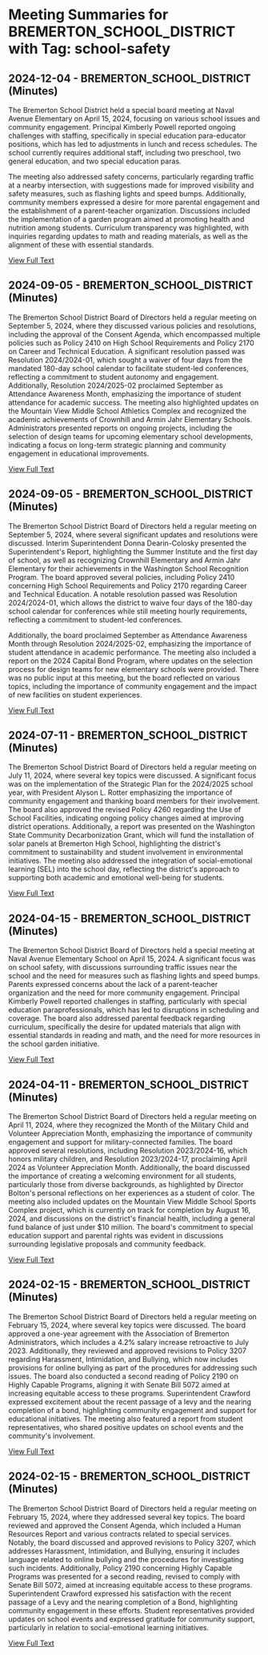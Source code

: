 # Meeting Summaries for BREMERTON_SCHOOL_DISTRICT with Tag: school-safety

## 2024-12-04 - BREMERTON_SCHOOL_DISTRICT (Minutes)

The Bremerton School District held a special board meeting at Naval Avenue Elementary on April 15, 2024, focusing on various school issues and community engagement. Principal Kimberly Powell reported ongoing challenges with staffing, specifically in special education para-educator positions, which has led to adjustments in lunch and recess schedules. The school currently requires additional staff, including two preschool, two general education, and two special education paras. 

The meeting also addressed safety concerns, particularly regarding traffic at a nearby intersection, with suggestions made for improved visibility and safety measures, such as flashing lights and speed bumps. Additionally, community members expressed a desire for more parental engagement and the establishment of a parent-teacher organization. Discussions included the implementation of a garden program aimed at promoting health and nutrition among students. Curriculum transparency was highlighted, with inquiries regarding updates to math and reading materials, as well as the alignment of these with essential standards.

[View Full Text](https://raw.githubusercontent.com/VoronoiPerspectives/WashingtonStateSchoolBoardExplorer/refs/heads/main/data/countries/usa/states/wa/counties/kitsap/school_boards/bremerton_school_district/2024/2024-12-04-minutes.txt)

## 2024-09-05 - BREMERTON_SCHOOL_DISTRICT (Minutes)

The Bremerton School District Board of Directors held a regular meeting on September 5, 2024, where they discussed various policies and resolutions, including the approval of the Consent Agenda, which encompassed multiple policies such as Policy 2410 on High School Requirements and Policy 2170 on Career and Technical Education. A significant resolution passed was Resolution 2024/2024-01, which sought a waiver of four days from the mandated 180-day school calendar to facilitate student-led conferences, reflecting a commitment to student autonomy and engagement. Additionally, Resolution 2024/2025-02 proclaimed September as Attendance Awareness Month, emphasizing the importance of student attendance for academic success. The meeting also highlighted updates on the Mountain View Middle School Athletics Complex and recognized the academic achievements of Crownhill and Armin Jahr Elementary Schools. Administrators presented reports on ongoing projects, including the selection of design teams for upcoming elementary school developments, indicating a focus on long-term strategic planning and community engagement in educational improvements.

[View Full Text](https://raw.githubusercontent.com/VoronoiPerspectives/WashingtonStateSchoolBoardExplorer/refs/heads/main/data/countries/usa/states/wa/counties/kitsap/school_boards/bremerton_school_district/2024/2024-09-05-septboard-minutes.txt)

## 2024-09-05 - BREMERTON_SCHOOL_DISTRICT (Minutes)

The Bremerton School District Board of Directors held a regular meeting on September 5, 2024, where several significant updates and resolutions were discussed. Interim Superintendent Donna Dearin-Colosky presented the Superintendent's Report, highlighting the Summer Institute and the first day of school, as well as recognizing Crownhill Elementary and Armin Jahr Elementary for their achievements in the Washington School Recognition Program. The board approved several policies, including Policy 2410 concerning High School Requirements and Policy 2170 regarding Career and Technical Education. A notable resolution passed was Resolution 2024/2024-01, which allows the district to waive four days of the 180-day school calendar for conferences while still meeting hourly requirements, reflecting a commitment to student-led conferences.

Additionally, the board proclaimed September as Attendance Awareness Month through Resolution 2024/2025-02, emphasizing the importance of student attendance in academic performance. The meeting also included a report on the 2024 Capital Bond Program, where updates on the selection process for design teams for new elementary schools were provided. There was no public input at this meeting, but the board reflected on various topics, including the importance of community engagement and the impact of new facilities on student experiences.

[View Full Text](https://raw.githubusercontent.com/VoronoiPerspectives/WashingtonStateSchoolBoardExplorer/refs/heads/main/data/countries/usa/states/wa/counties/kitsap/school_boards/bremerton_school_district/2024/2024-09-05-minutes.txt)

## 2024-07-11 - BREMERTON_SCHOOL_DISTRICT (Minutes)

The Bremerton School District Board of Directors held a regular meeting on July 11, 2024, where several key topics were discussed. A significant focus was on the implementation of the Strategic Plan for the 2024/2025 school year, with President Alyson L. Rotter emphasizing the importance of community engagement and thanking board members for their involvement. The board also approved the revised Policy 4260 regarding the Use of School Facilities, indicating ongoing policy changes aimed at improving district operations. Additionally, a report was presented on the Washington State Community Decarbonization Grant, which will fund the installation of solar panels at Bremerton High School, highlighting the district's commitment to sustainability and student involvement in environmental initiatives. The meeting also addressed the integration of social-emotional learning (SEL) into the school day, reflecting the district's approach to supporting both academic and emotional well-being for students.

[View Full Text](https://raw.githubusercontent.com/VoronoiPerspectives/WashingtonStateSchoolBoardExplorer/refs/heads/main/data/countries/usa/states/wa/counties/kitsap/school_boards/bremerton_school_district/2024/2024-07-11-minutes.txt)

## 2024-04-15 - BREMERTON_SCHOOL_DISTRICT (Minutes)

The Bremerton School District Board of Directors held a special meeting at Naval Avenue Elementary School on April 15, 2024. A significant focus was on school safety, with discussions surrounding traffic issues near the school and the need for measures such as flashing lights and speed bumps. Parents expressed concerns about the lack of a parent-teacher organization and the need for more community engagement. Principal Kimberly Powell reported challenges in staffing, particularly with special education paraprofessionals, which has led to disruptions in scheduling and coverage. The board also addressed parental feedback regarding curriculum, specifically the desire for updated materials that align with essential standards in reading and math, and the need for more resources in the school garden initiative.

[View Full Text](https://raw.githubusercontent.com/VoronoiPerspectives/WashingtonStateSchoolBoardExplorer/refs/heads/main/data/countries/usa/states/wa/counties/kitsap/school_boards/bremerton_school_district/2024/2024-04-15-minutes.txt)

## 2024-04-11 - BREMERTON_SCHOOL_DISTRICT (Minutes)

The Bremerton School District Board of Directors held a regular meeting on April 11, 2024, where they recognized the Month of the Military Child and Volunteer Appreciation Month, emphasizing the importance of community engagement and support for military-connected families. The board approved several resolutions, including Resolution 2023/2024-16, which honors military children, and Resolution 2023/2024-17, proclaiming April 2024 as Volunteer Appreciation Month. Additionally, the board discussed the importance of creating a welcoming environment for all students, particularly those from diverse backgrounds, as highlighted by Director Bolton's personal reflections on her experiences as a student of color. The meeting also included updates on the Mountain View Middle School Sports Complex project, which is currently on track for completion by August 16, 2024, and discussions on the district's financial health, including a general fund balance of just under $10 million. The board's commitment to special education support and parental rights was evident in discussions surrounding legislative proposals and community feedback.

[View Full Text](https://raw.githubusercontent.com/VoronoiPerspectives/WashingtonStateSchoolBoardExplorer/refs/heads/main/data/countries/usa/states/wa/counties/kitsap/school_boards/bremerton_school_district/2024/2024-04-11-minutes.txt)

## 2024-02-15 - BREMERTON_SCHOOL_DISTRICT (Minutes)

The Bremerton School District Board of Directors held a regular meeting on February 15, 2024, where several key topics were discussed. The board approved a one-year agreement with the Association of Bremerton Administrators, which includes a 4.2% salary increase retroactive to July 2023. Additionally, they reviewed and approved revisions to Policy 3207 regarding Harassment, Intimidation, and Bullying, which now includes provisions for online bullying as part of the procedures for addressing such issues. The board also conducted a second reading of Policy 2190 on Highly Capable Programs, aligning it with Senate Bill 5072 aimed at increasing equitable access to these programs. Superintendent Crawford expressed excitement about the recent passage of a levy and the nearing completion of a bond, highlighting community engagement and support for educational initiatives. The meeting also featured a report from student representatives, who shared positive updates on school events and the community's involvement.

[View Full Text](https://raw.githubusercontent.com/VoronoiPerspectives/WashingtonStateSchoolBoardExplorer/refs/heads/main/data/countries/usa/states/wa/counties/kitsap/school_boards/bremerton_school_district/2024/2024-02-15-minutes.txt)

## 2024-02-15 - BREMERTON_SCHOOL_DISTRICT (Minutes)

The Bremerton School District Board of Directors held a regular meeting on February 15, 2024, where they addressed several key topics. The board reviewed and approved the Consent Agenda, which included a Human Resources Report and various contracts related to special services. Notably, the board discussed and approved revisions to Policy 3207, which addresses Harassment, Intimidation, and Bullying, ensuring it includes language related to online bullying and the procedures for investigating such incidents. Additionally, Policy 2190 concerning Highly Capable Programs was presented for a second reading, revised to comply with Senate Bill 5072, aimed at increasing equitable access to these programs. Superintendent Crawford expressed his satisfaction with the recent passage of a Levy and the nearing completion of a Bond, highlighting community engagement in these efforts. Student representatives provided updates on school events and expressed gratitude for community support, particularly in relation to social-emotional learning initiatives.

[View Full Text](https://raw.githubusercontent.com/VoronoiPerspectives/WashingtonStateSchoolBoardExplorer/refs/heads/main/data/countries/usa/states/wa/counties/kitsap/school_boards/bremerton_school_district/2024/2024-02-15-febregboardmeeting-minutes.txt)

